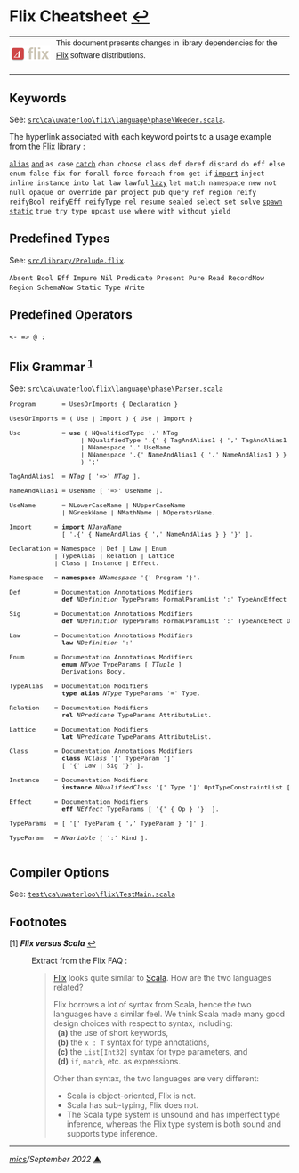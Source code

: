 # <span id="top">Flix Cheatsheet</span> <span style="size:25%;"><a href="README.md">↩</a></span>

<table style="font-family:Helvetica,Arial;font-size:14px;line-height:1.6;">
  <tr>
  <td style="border:0;padding:0 10px 0 0;min-width:60px;max-width:100px;">
    <a href="https://flix.dev/" rel="external"><img style="border:0;width:80px;" src="./docs/images/flix-logo.png" alt="Flix project" /></a>
  </td>
  <td style="border:0;padding:0;vertical-align:text-top;">
    This document presents changes in library dependencies for the <a href="https://flix.dev/" rel="external">Flix</a> software distributions.<br/>&nbsp;
  </td>
  </tr>
</table>

## <span id="keywords">Keywords</span>

See: [`src\ca\uwaterloo\flix\language\phase\Weeder.scala`](https://github.com/flix/flix/blob/8adacde4dc23ab355850aeeb94f24c17eb30dd0a/main/src/ca/uwaterloo/flix/language/phase/Weeder.scala#L42).

The hyperlink associated with each keyword points to a usage example from the [Flix] library :

[`alias`](https://github.com/flix/flix/blob/master/main/src/library/File.flix#L145)
[`and`](https://github.com/flix/flix/blob/master/main/src/library/Array.flix#L81)
`as
case`
[`catch`](https://github.com/flix/flix/blob/master/main/src/library/BigInt.flix#L101)
`chan
choose
class
def
deref
discard
do
eff
else
enum
false
fix
for
forall
force
foreach
from
get
if`
[`import`](https://github.com/flix/flix/blob/master/main/src/library/Add.flix#L57)
`inject
inline
instance
into
lat
law
lawful`
[`lazy`](https://github.com/flix/flix/blob/master/main/src/library/DelayList.flix#L430)
`let
match
namespace
new
not
null
opaque
or
override
par
project
pub
query
ref
region
reify
reifyBool
reifyEff
reifyType
rel
resume
sealed
select
set
solve`
[`spawn`](https://github.com/flix/flix/blob/master/main/src/library/DelayMap.flix#L469)
[`static`](https://github.com/flix/flix/blob/master/main/src/library/Char.flix#L41)
`true
try
type
upcast
use
where
with
without
yield`

## <span id="predefined">Predefined Types</span>

See: [`src/library/Prelude.flix`](https://github.com/flix/flix/blob/master/main/src/library/Prelude.flix).

`Absent
Bool
Eff
Impure
Nil
Predicate
Present
Pure
Read
RecordNow
Region
SchemaNow
Static
Type
Write`

## <span id="operators">Predefined Operators</span>

`<-
=>
@
:`

## <span id="grammar">Flix Grammar</span> <sup id="anchor_01">[1](#footnote_01)</sup>

See: [`src\ca\uwaterloo\flix\language\phase\Parser.scala`](https://github.com/flix/flix/blob/master/main/src/ca/uwaterloo/flix/language/phase/Parser.scala#L128)
<pre style="font-size:80%;">
Program       = UsesOrImports { Declaration }

UsesOrImports = ( Use | Import ) { Use | Import }

Use           = <b>use</b> ( NQualifiedType '.' NTag
                   | NQualifiedType '.{' { TagAndAlias1 { ',' TagAndAlias1 } } '}'
                   | NNamespace '.' UseName
                   | NNamespace '.{' NameAndAlias1 { ',' NameAndAlias1 } } '}'
                   ) ';'

TagAndAlias1  = <i>NTag</i> [ '=>' <i>NTag</i> ].

NameAndAlias1 = UseName [ '=>' UseName ].

UseName       = NLowerCaseName | NUpperCaseName
              | NGreekName | NMathName | NOperatorName. 

Import      = <b>import</b> <i>NJavaName</i>
              [ '.{' { NameAndAlias { ',' NameAndAlias } } '}' ].

Declaration = Namespace | Def | Law | Enum
            | TypeAlias | Relation | Lattice
            | Class | Instance | Effect.

Namespace   = <b>namespace</b> <i>NNamespace</i> '{' Program '}'.

Def         = Documentation Annotations Modifiers
              <b>def</b> <i>NDefinition</i> TypeParams FormalParamList ':' TypeAndEffect OptTypeConstraintList '=' Stmt.

Sig         = Documentation Annotations Modifiers
              <b>def</b> <i>NDefinition</i> TypeParams FormalParamList ':' TypeAndEfect OptTypeConstraintList [ '=' Stmt ].

Law         = Documentation Annotations Modifiers
              <b>law</b> <i>NDefinition</i> ':'

Enum        = Documentation Annotations Modifiers
              <b>enum</b> <i>NType</i> TypeParams [ <i>TTuple</i> ]
              Derivations Body.

TypeAlias   = Documentation Modifiers
              <b>type</b> <b>alias</b> <i>NType</i> TypeParams '=' Type.

Relation    = Documentation Modifiers
              <b>rel</b> <i>NPredicate</i> TypeParams AttributeList.

Lattice     = Documentation Modifiers
              <b>lat</b> <i>NPredicate</i> TypeParams AttributeList.

Class       = Documentation Annotations Modifiers
              <b>class</b> <i>NClass</i> '[' TypeParam ']'
              [ '{' Law | Sig '}' ].

Instance    = Documentation Modifiers
              <b>instance</b> <i>NQualifiedClass</i> '[' Type ']' OptTypeConstraintList [ '{' { Def } '}' ].

Effect      = Documentation Modifiers
              <b>eff</b> <i>NEffect</i> TypeParams [ '{' { Op } '}' ].

TypeParams  = [ '[' TyeParam { ',' TypeParam } ']' ].

TypeParam   = <i>NVariable</i> [ ':' Kind ].

</pre>

<!--============================================================-->

## <span id="options">Compiler Options</span>

See: [`test\ca\uwaterloo\flix\TestMain.scala`](https://github.com/flix/flix/blob/master/main/test/ca/uwaterloo/flix/TestMain.scala)

<!--============================================================-->

## <span id="footnotes">Footnotes</span>

<span id="footnote_01">[1]</span> ***Flix versus Scala*** [↩](#anchor_01)

<dl><dd>
Extract from the Flix FAQ :
<blockquote>
<p>
<a href="https://flix.dev/">Flix</a> looks quite similar to <a href="https://www.scala-lang.org/">Scala</a>. How are the two languages related?</p>
<p>
Flix borrows a lot of syntax from Scala, hence the two languages have a similar feel. We think Scala made many good design choices with respect to syntax, including:<br/>&ensp;<b>(a)</b> the use of short keywords,<br/>&ensp;<b>(b)</b> the <code>x : T</code> syntax for type annotations,<br/>&ensp;<b>(c)</b> the <code>List[Int32]</code> syntax for type parameters, and<br/>&ensp;<b>(d)</b> <code>if</code>, <code>match</code>, etc. as expressions.
</p>
Other than syntax, the two languages are very different:
<ul>
<li>Scala is object-oriented, Flix is not.</li>
<li>Scala has sub-typing, Flix does not.</li>
<li>The Scala type system is unsound and has imperfect type inference, whereas the Flix type system is both sound and supports type inference.</li>
</ul>
</blockquote>
</dd></dl>

***

*[mics](https://lampwww.epfl.ch/~michelou/)/September 2022* [**&#9650;**](#top)
<span id="bottom">&nbsp;</span>

<!-- link refs -->

[flix]: https://flix.dev/
